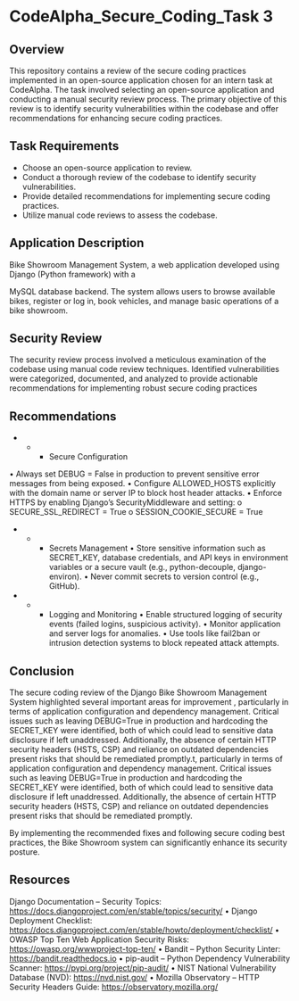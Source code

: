 # CodeAlpha_Secure_Coding_Task 3

## Overview

This repository contains a review of the secure coding practices implemented in an open-source application chosen for an intern task at CodeAlpha. The task involved selecting an open-source application and conducting a manual security review process. The primary objective of this review is to identify security vulnerabilities within the codebase and offer recommendations for enhancing secure coding practices.

## Task Requirements

- Choose an open-source application to review.
- Conduct a thorough review of the codebase to identify security vulnerabilities.
- Provide detailed recommendations for implementing secure coding practices.
- Utilize manual code reviews to assess the codebase.

## Application Description

Bike Showroom Management
System, a web application developed using Django (Python framework) with a

MySQL database backend. The system allows users to browse available bikes,
register or log in, book vehicles, and manage basic operations of a bike showroom. 

## Security Review
The security review process involved a meticulous examination of the codebase
using manual code review techniques. Identified vulnerabilities were categorized,
documented, and analyzed to provide actionable recommendations for implementing
robust secure coding practices

## Recommendations

- * * Secure Configuration

• Always set DEBUG = False in production to prevent sensitive error messages
from being exposed.
• Configure ALLOWED_HOSTS explicitly with the domain name or server IP to
block host header attacks.
• Enforce HTTPS by enabling Django’s SecurityMiddleware and setting:
o SECURE_SSL_REDIRECT = True
o SESSION_COOKIE_SECURE = True

- * * Secrets Management
• Store sensitive information such as SECRET_KEY, database credentials, and
API keys in environment variables or a secure vault (e.g., python-decouple,
django-environ).
• Never commit secrets to version control (e.g., GitHub).

- * * Logging and Monitoring
• Enable structured logging of security events (failed logins, suspicious activity).
• Monitor application and server logs for anomalies.
• Use tools like fail2ban or intrusion detection systems to block repeated attack
attempts.

## Conclusion

The secure coding review of the Django Bike Showroom Management System
highlighted several important areas for improvement
, particularly in terms of
application configuration and dependency management. Critical issues such as
leaving DEBUG=True in production and hardcoding the SECRET_KEY were identified,
both of which could lead to sensitive data disclosure if left unaddressed. Additionally,
the absence of certain HTTP security headers (HSTS, CSP) and reliance on
outdated dependencies present risks that should be remediated promptly.t, particularly in terms of
application configuration and dependency management. Critical issues such as
leaving DEBUG=True in production and hardcoding the SECRET_KEY were identified,
both of which could lead to sensitive data disclosure if left unaddressed. Additionally,
the absence of certain HTTP security headers (HSTS, CSP) and reliance on
outdated dependencies present risks that should be remediated promptly.

By implementing the recommended fixes and following secure coding best practices,
the Bike Showroom system can significantly enhance its security posture. 

## Resources

Django Documentation – Security Topics:
https://docs.djangoproject.com/en/stable/topics/security/
• Django Deployment Checklist:
https://docs.djangoproject.com/en/stable/howto/deployment/checklist/
• OWASP Top Ten Web Application Security Risks: https://owasp.org/wwwproject-top-ten/
• Bandit – Python Security Linter: https://bandit.readthedocs.io
• pip-audit – Python Dependency Vulnerability Scanner:
https://pypi.org/project/pip-audit/
• NIST National Vulnerability Database (NVD): https://nvd.nist.gov/
• Mozilla Observatory – HTTP Security Headers Guide:
https://observatory.mozilla.org/